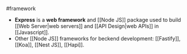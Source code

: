 #framework
- **Express** is a **web framework** and [[Node JS]] package used to build [[Web Server|web servers]] and [[API Design|web APIs]] in [[Javascript]].
- Other [[Node JS]] frameworks for beckend development: [[Fastify]], [[Koa]], [[Nest JS]], [[Hapi]].
